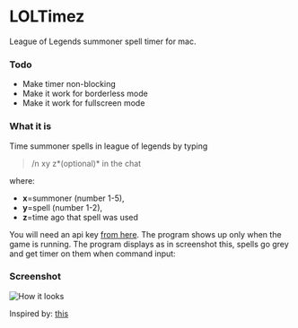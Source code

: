 # LOLTimez
League of Legends summoner spell timer for mac.
### Todo
- Make timer non-blocking
- Make it work for borderless mode
- Make it work for fullscreen mode

### What it is
Time summoner spells in league of legends by typing 
  >/n xy z*(optional)*
  in the chat
  
  
  where:
  - **x**=summoner (number 1-5), 
  - **y**=spell (number 1-2), 
  - **z**=time ago that spell was used

You will need an api key [from here](https://developer.riotgames.com/).
The program shows up only when the game is running.
The program displays as in screenshot this, spells go grey and get timer on them when command input:

### Screenshot
![How it looks](http://i.imgur.com/974ubZ1.png)

Inspired by:
[this](https://www.reddit.com/r/leagueoflegends/comments/4c78hh/i_wrote_a_legal_program_to_track_summoner_spells/)